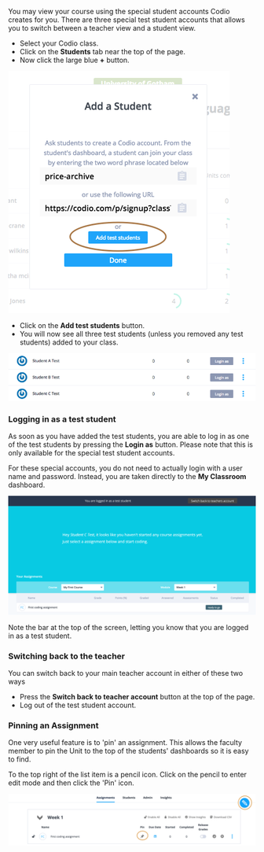 You may view your course using the special student accounts Codio creates for you. There are three special test student accounts that allows you to switch between a teacher view and a student view.

- Select your Codio class.
- Click on the **Students** tab near the top of the page.
- Now click the large blue **+** button.

![](.guides/img/add-test-student.png)

- Click on the **Add test students** button. 
- You will now see all three test students (unless you removed any test students) added to your class.

![](.guides/img/added-test-students.png)

### Logging in as a test student
As soon as you have added the test students, you are able to log in as one of the test students by pressing the **Login as** button. Please note that this is only available for the special test student accounts.

For these special accounts, you do not need to actually login with a user name and password. Instead, you are taken directly to the **My Classroom** dashboard. 

![](.guides/img/student-view.png)



Note the bar at the top of the screen, letting you know that you are logged in as a test student.

### Switching back to the teacher
You can switch back to your main teacher account in either of these two ways

- Press the **Switch back to teacher account** button at the top of the page. 
- Log out of the test student account.

### Pinning an Assignment
One very useful feature is to 'pin' an assignment. This allows the faculty member to pin the Unit to the top of the students' dashboards so it is easy to find.


To the top right of the list item is a pencil icon. Click on the pencil to enter edit mode and then click the 'Pin' icon. 

![](.guides/img/pin-assignment.png)
